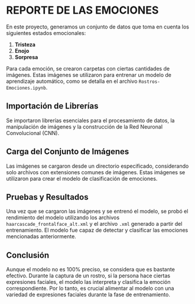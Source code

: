 # REPORTE DE LAS EMOCIONES

En este proyecto, generamos un conjunto de datos que toma en cuenta los siguientes estados emocionales:

1. **Tristeza**
2. **Enojo**
3. **Sorpresa**

Para cada emoción, se crearon carpetas con ciertas cantidades de imágenes. Estas imágenes se utilizaron para entrenar un modelo de aprendizaje automático, como se detalla en el archivo `Rostros-Emociones.ipynb`.

## Importación de Librerías

Se importaron librerías esenciales para el procesamiento de datos, la manipulación de imágenes y la construcción de la Red Neuronal Convolucional (CNN).

## Carga del Conjunto de Imágenes

Las imágenes se cargaron desde un directorio especificado, considerando solo archivos con extensiones comunes de imágenes. Estas imágenes se utilizaron para crear el modelo de clasificación de emociones.

## Pruebas y Resultados

Una vez que se cargaron las imágenes y se entrenó el modelo, se probó el rendimiento del modelo utilizando los archivos `haarcascade_frontalface_alt.xml` y el archivo `.xml` generado a partir del entrenamiento. El modelo fue capaz de detectar y clasificar las emociones mencionadas anteriormente.

## Conclusión

Aunque el modelo no es 100% preciso, se considera que es bastante efectivo. Durante la captura de un rostro, si la persona hace ciertas expresiones faciales, el modelo las interpreta y clasifica la emoción correspondiente. Por lo tanto, es crucial alimentar al modelo con una variedad de expresiones faciales durante la fase de entrenamiento.
